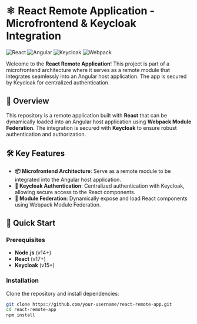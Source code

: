# ⚛️ React Remote Application - Microfrontend & Keycloak Integration

![React](https://img.shields.io/badge/React-v18+-61DAFB?style=for-the-badge&logo=react&logoColor=white)
![Angular](https://img.shields.io/badge/Angular-Host-DD0031?style=for-the-badge&logo=angular&logoColor=white)
![Keycloak](https://img.shields.io/badge/Keycloak-Secured-00A0A0?style=for-the-badge&logo=keycloak&logoColor=white)
![Webpack](https://img.shields.io/badge/Webpack-Module_Federation-8DD6F9?style=for-the-badge&logo=webpack&logoColor=white)

Welcome to the **React Remote Application**! This project is part of a microfrontend architecture where it serves as a remote module that integrates seamlessly into an Angular host application. The app is secured by Keycloak for centralized authentication.

## 🎯 Overview

This repository is a remote application built with **React** that can be dynamically loaded into an Angular host application using **Webpack Module Federation**. The integration is secured with **Keycloak** to ensure robust authentication and authorization.

## 🛠️ Key Features

- **📦 Microfrontend Architecture**: Serve as a remote module to be integrated into the Angular host application.
- **🔐 Keycloak Authentication**: Centralized authentication with Keycloak, allowing secure access to the React components.
- **🔗 Module Federation**: Dynamically expose and load React components using Webpack Module Federation.

## 🚀 Quick Start

### Prerequisites

- **Node.js** (v14+)
- **React** (v17+)
- **Keycloak** (v15+)

### Installation

Clone the repository and install dependencies:

```bash
git clone https://github.com/your-username/react-remote-app.git
cd react-remote-app
npm install
